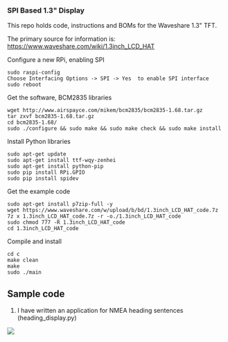 ### SPI Based 1.3" Display
This repo holds code, instructions and BOMs for the Waveshare 1.3" TFT. 

The primary source for information is: https://www.waveshare.com/wiki/1.3inch_LCD_HAT


Configure a new RPi, enabling SPI

    sudo raspi-config
    Choose Interfacing Options -> SPI -> Yes  to enable SPI interface
    sudo reboot

Get the software, BCM2835 libraries

    wget http://www.airspayce.com/mikem/bcm2835/bcm2835-1.68.tar.gz
    tar zxvf bcm2835-1.68.tar.gz 
    cd bcm2835-1.68/
    sudo ./configure && sudo make && sudo make check && sudo make install

Install Python libraries

    sudo apt-get update
    sudo apt-get install ttf-wqy-zenhei
    sudo apt-get install python-pip 
    sudo pip install RPi.GPIO
    sudo pip install spidev

Get the example code

    sudo apt-get install p7zip-full -y
    wget https://www.waveshare.com/w/upload/b/bd/1.3inch_LCD_HAT_code.7z
    7z x 1.3inch_LCD_HAT_code.7z -r -o./1.3inch_LCD_HAT_code
    sudo chmod 777 -R 1.3inch_LCD_HAT_code
    cd 1.3inch_LCD_HAT_code

Compile and install

    cd c
    make clean
    make
    sudo ./main

## Sample code
1. I have written an application for NMEA heading sentences (heading_display.py)

![](HeadingSensor.jpg)